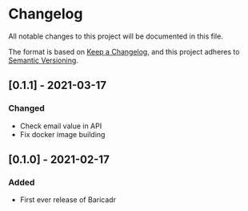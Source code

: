 # Changelog

All notable changes to this project will be documented in this file.

The format is based on [Keep a Changelog](https://keepachangelog.com/en/1.0.0/),
and this project adheres to [Semantic Versioning](https://semver.org/spec/v2.0.0.html).


## [0.1.1] - 2021-03-17

### Changed

- Check email value in API
- Fix docker image building

## [0.1.0] - 2021-02-17

### Added

- First ever release of Baricadr
